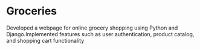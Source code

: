 # Groceries
Developed a webpage for online grocery shopping using Python and Django.Implemented features such as user authentication, product catalog, and shopping cart functionality
